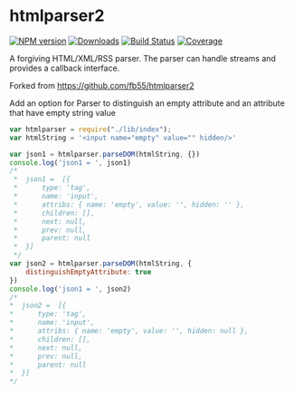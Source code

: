 # htmlparser2

[![NPM version](http://img.shields.io/npm/v/htmlparser2.svg?style=flat)](https://npmjs.org/package/htmlparser2)
[![Downloads](https://img.shields.io/npm/dm/htmlparser2.svg?style=flat)](https://npmjs.org/package/htmlparser2)
[![Build Status](http://img.shields.io/travis/fb55/htmlparser2/master.svg?style=flat)](http://travis-ci.org/fb55/htmlparser2)
[![Coverage](http://img.shields.io/coveralls/fb55/htmlparser2.svg?style=flat)](https://coveralls.io/r/fb55/htmlparser2)

A forgiving HTML/XML/RSS parser. The parser can handle streams and provides a callback interface.

Forked from https://github.com/fb55/htmlparser2

Add an option for Parser to distinguish an empty attribute and an attribute that have empty string value

```javascript
var htmlparser = require("./lib/index");
var htmlString = '<input name="empty" value="" hidden/>'

var json1 = htmlparser.parseDOM(htmlString, {})
console.log('json1 = ', json1)
/*
 *  json1 =  [{ 
 *      type: 'tag',
 *      name: 'input',
 *      attribs: { name: 'empty', value: '', hidden: '' },
 *      children: [],
 *      next: null,
 *      prev: null,
 *      parent: null
 *  }]
 */
var json2 = htmlparser.parseDOM(htmlString, {
	distinguishEmptyAttribute: true
})
console.log('json1 = ', json2)
/*
*  json2 =  [{ 
*      type: 'tag',
*      name: 'input',
*      attribs: { name: 'empty', value: '', hidden: null },
*      children: [],
*      next: null,
*      prev: null,
*      parent: null
*  }]
*/
```
